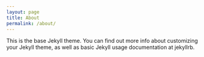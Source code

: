 ```yaml
---
layout: page
title: About
permalink: /about/
---
```


This is the base Jekyll theme. You can find out more info about customizing your Jekyll theme, as well as basic Jekyll usage documentation at jekyllrb.

